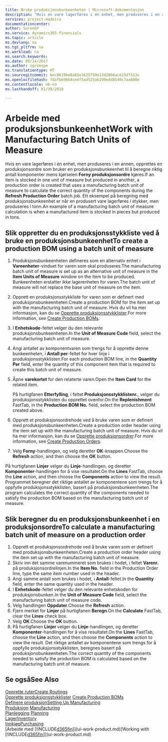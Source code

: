 ```yaml
---
title: Bruke produksjonsbunkeenheten | Microsoft-dokumentasjon
description: "Hvis en vare lagerføres i én enhet, men produseres i en annen, må produksjonsordren bruke en produksjonsbunkeenhet til å beregne riktig antall komponenter. Ett eksempel på beregning med produksjonsbunkeenhet er når en produsert vare lagerføres i stykker, men produseres i tonn."
services: project-madeira
documentationcenter: 
author: SorenGP
ms.service: dynamics365-financials
ms.topic: article
ms.devlang: na
ms.tgt_pltfrm: na
ms.workload: na
ms.search.keywords: 
ms.date: 09/14/2017
ms.author: sgroespe
ms.translationtype: HT
ms.sourcegitcommit: bec0619be0a65e3625759e13d2866ac615d7513c
ms.openlocfilehash: 7dafbb96b4ce4f5ad525ab299edd8549c7aa600e
ms.contentlocale: nb-no
ms.lasthandoff: 01/30/2018

---
```

# <a name="work-with-manufacturing-batch-units-of-measure"></a><span data-ttu-id="5a9a9-104">Arbeide med produksjonsbunkeenhet</span><span class="sxs-lookup"><span data-stu-id="5a9a9-104">Work with Manufacturing Batch Units of Measure</span></span>
<span data-ttu-id="5a9a9-105">Hvis en vare lagerføres i én enhet, men produseres i en annen, opprettes en produksjonsordre som bruker en produksjonsbunkeenhet til å beregne riktig antall komponenter mens kjørselen **Forny produksjonsordre** kjøres.</span><span class="sxs-lookup"><span data-stu-id="5a9a9-105">If an item is stocked in one unit of measure but produced in another, a production order is created that uses a manufacturing batch unit of measure to calculate the correct quantity of the components during the **Refresh Production Order** batch job.</span></span> <span data-ttu-id="5a9a9-106">Ett eksempel på beregning med produksjonsbunkeenhet er når en produsert vare lagerføres i stykker, men produseres i tonn.</span><span class="sxs-lookup"><span data-stu-id="5a9a9-106">An example of a manufacturing batch unit of measure calculation is when a manufactured item is stocked in pieces but produced in tons.</span></span>  

## <a name="to-create-a-production-bom-using-a-batch-unit-of-measure"></a><span data-ttu-id="5a9a9-107">Slik oppretter du en produksjonsstykkliste ved å bruke en produksjonsbunkeenhet</span><span class="sxs-lookup"><span data-stu-id="5a9a9-107">To create a production BOM using a batch unit of measure</span></span>  
1.  <span data-ttu-id="5a9a9-108">Produksjonsbunkeenheten defineres som en alternativ enhet i **Vareenheter**-vinduet for varen som skal produseres.</span><span class="sxs-lookup"><span data-stu-id="5a9a9-108">The manufacturing batch unit of measure is set up as an alternative unit of measure in the **Item Units of Measure** window on the item to be produced.</span></span> <span data-ttu-id="5a9a9-109">Bunkeenheten erstatter ikke lagerenheten for varen.</span><span class="sxs-lookup"><span data-stu-id="5a9a9-109">The batch unit of measure will not replace the base unit of measure on the item.</span></span>  
2.  <span data-ttu-id="5a9a9-110">Opprett en produksjonsstykkliste for varen som er definert med produksjonsbunkeenheten.</span><span class="sxs-lookup"><span data-stu-id="5a9a9-110">Create a production BOM for the item set up with the manufacturing batch unit of measure.</span></span> <span data-ttu-id="5a9a9-111">Hvis du vil ha mer informasjon, kan du se [Opprette produksjonsstykklister](production-how-to-create-production-boms.md).</span><span class="sxs-lookup"><span data-stu-id="5a9a9-111">For more information, see [Create Production BOMs](production-how-to-create-production-boms.md).</span></span>  
3.  <span data-ttu-id="5a9a9-112">I **Enhetskode**-feltet velger du den relevante produksjonsbunkeenheten.</span><span class="sxs-lookup"><span data-stu-id="5a9a9-112">In the **Unit of Measure Code** field, select the manufacturing batch unit of measure.</span></span>  
4.  <span data-ttu-id="5a9a9-113">Angi antallet av komponentvaren som trengs for å opprette denne bunkeenheten, i **Antall per**-feltet for hver linje i produksjonsstykklisten.</span><span class="sxs-lookup"><span data-stu-id="5a9a9-113">For each production BOM line, in the **Quantity Per** field, enter the quantity of this component item that is required to create this batch unit of measure.</span></span>  
5.  <span data-ttu-id="5a9a9-114">Åpne **varekortet** for den relaterte varen.</span><span class="sxs-lookup"><span data-stu-id="5a9a9-114">Open the **Item Card** for the related item.</span></span>  

    <span data-ttu-id="5a9a9-115">På hurtigfanen **Etterfylling**, i feltet **Produksjonsstykklistenr.**, velger du produksjonsstykklisten du opprettet ovenfor.</span><span class="sxs-lookup"><span data-stu-id="5a9a9-115">On the **Replenishment** FastTab, in the **Production BOM No.** field, select the production BOM created above.</span></span>  
6.  <span data-ttu-id="5a9a9-116">Opprett et produksjonsordrehode ved å bruke varen som er definert med produksjonsbunkeenheten.</span><span class="sxs-lookup"><span data-stu-id="5a9a9-116">Create a production order header using the item set up with the manufacturing batch unit of measure.</span></span> <span data-ttu-id="5a9a9-117">Hvis du vil ha mer informasjon, kan du se [Opprette produksjonsordrer](production-how-to-create-production-orders.md).</span><span class="sxs-lookup"><span data-stu-id="5a9a9-117">For more information, see [Create Production Orders](production-how-to-create-production-orders.md).</span></span>  
7.  <span data-ttu-id="5a9a9-118">Velg **Forny**-handlingen, og velg deretter **OK**-knappen.</span><span class="sxs-lookup"><span data-stu-id="5a9a9-118">Choose the **Refresh** action, and then choose  the **OK** button.</span></span>  

<span data-ttu-id="5a9a9-119">På hurtigfanen **Linjer** velger du **Linje**-handlingen, og deretter **Komponenter**-handlingen for å vise resultatet.</span><span class="sxs-lookup"><span data-stu-id="5a9a9-119">On the **Lines** FastTab, choose the **Line** action, and then choose the **Components** action to view the result.</span></span> <span data-ttu-id="5a9a9-120">Programmet beregner det riktige antallet av komponentene som trengs for å oppfylle produksjonsstykklisten, basert på produksjonsbunkeenheten.</span><span class="sxs-lookup"><span data-stu-id="5a9a9-120">The program calculates the correct quantity of the components needed to satisfy the production BOM based on the manufacturing batch unit of measure.</span></span>  

## <a name="to-calculate-a-manufacturing-batch-unit-of-measure-on-a-production-order"></a><span data-ttu-id="5a9a9-121">Slik beregner du en produksjonsbunkeenhet i en produksjonsordre</span><span class="sxs-lookup"><span data-stu-id="5a9a9-121">To calculate a manufacturing batch unit of measure on a production order</span></span>  
1.  <span data-ttu-id="5a9a9-122">Opprett et produksjonsordrehode ved å bruke varen som er definert med produksjonsbunkeenheten.</span><span class="sxs-lookup"><span data-stu-id="5a9a9-122">Create a production order header using the item set up with the manufacturing batch unit of measure.</span></span>  
2.  <span data-ttu-id="5a9a9-123">Skriv inn det samme varenummeret som brukes i hodet, i feltet **Varenr.** på produksjonsordrelinjen.</span><span class="sxs-lookup"><span data-stu-id="5a9a9-123">In the **Item No.** field in the Production Order line, type the same item number used in the header.</span></span>  
3.  <span data-ttu-id="5a9a9-124">Angi samme antall som brukes i hodet, i **Antall**-feltet.</span><span class="sxs-lookup"><span data-stu-id="5a9a9-124">In the **Quantity** field, enter the same quantity used in the header.</span></span>  
4.  <span data-ttu-id="5a9a9-125">I **Enhetskode**-feltet velger du den relevante enhetskoden for produksjonsbunken.</span><span class="sxs-lookup"><span data-stu-id="5a9a9-125">In the **Unit of Measure Code** field, select the manufacturing batch unit of measure code.</span></span>  
5.  <span data-ttu-id="5a9a9-126">Velg handlingen **Oppdater**.</span><span class="sxs-lookup"><span data-stu-id="5a9a9-126">Choose the **Refresh** action.</span></span>
6.  <span data-ttu-id="5a9a9-127">Fjern merket for **Linjer** på hurtigfanen **Beregn**.</span><span class="sxs-lookup"><span data-stu-id="5a9a9-127">On the **Calculate** FastTab, clear the **Lines** check box.</span></span>  
7.  <span data-ttu-id="5a9a9-128">Velg **OK**.</span><span class="sxs-lookup"><span data-stu-id="5a9a9-128">Choose the **OK** button.</span></span>  
8.  <span data-ttu-id="5a9a9-129">På hurtigfanen **Linjer** velger du **Linje**-handlingen, og deretter **Komponenter**-handlingen for å vise resultatet.</span><span class="sxs-lookup"><span data-stu-id="5a9a9-129">On the **Lines** FastTab, choose the **Line** action, and then choose the **Components** action to view the result.</span></span> <span data-ttu-id="5a9a9-130">Det riktige antallet av komponentene som trengs for å oppfylle produksjonsstykklisten, beregnes basert på produksjonsbunkeenheten.</span><span class="sxs-lookup"><span data-stu-id="5a9a9-130">The correct quantity of the components needed to satisfy the production BOM is calculated based on the manufacturing batch unit of measure.</span></span>  

## <a name="see-also"></a><span data-ttu-id="5a9a9-131">Se også</span><span class="sxs-lookup"><span data-stu-id="5a9a9-131">See Also</span></span>  
[<span data-ttu-id="5a9a9-132">Opprette ruter</span><span class="sxs-lookup"><span data-stu-id="5a9a9-132">Create Routings</span></span>](production-how-to-create-routings.md)  
<span data-ttu-id="5a9a9-133">[Opprette produksjonsstykklister](production-how-to-create-production-boms.md)   </span><span class="sxs-lookup"><span data-stu-id="5a9a9-133">[Create Production BOMs](production-how-to-create-production-boms.md)   </span></span>  
[<span data-ttu-id="5a9a9-134">Definere produksjon</span><span class="sxs-lookup"><span data-stu-id="5a9a9-134">Setting Up Manufacturing</span></span>](production-configure-production-processes.md)  
<span data-ttu-id="5a9a9-135">[Produksjon](production-manage-manufacturing.md)  </span><span class="sxs-lookup"><span data-stu-id="5a9a9-135">[Manufacturing](production-manage-manufacturing.md)  </span></span>  
<span data-ttu-id="5a9a9-136">[Planlegging](production-planning.md) </span><span class="sxs-lookup"><span data-stu-id="5a9a9-136">[Planning](production-planning.md) </span></span>  
[<span data-ttu-id="5a9a9-137">Lager</span><span class="sxs-lookup"><span data-stu-id="5a9a9-137">Inventory</span></span>](inventory-manage-inventory.md)  
[<span data-ttu-id="5a9a9-138">Innkjøp</span><span class="sxs-lookup"><span data-stu-id="5a9a9-138">Purchasing</span></span>](purchasing-manage-purchasing.md)  
<span data-ttu-id="5a9a9-139">[Arbeide med [!INCLUDE[d365fin](includes/d365fin_md.md)]](ui-work-product.md)</span><span class="sxs-lookup"><span data-stu-id="5a9a9-139">[Working with [!INCLUDE[d365fin](includes/d365fin_md.md)]](ui-work-product.md)</span></span>  

